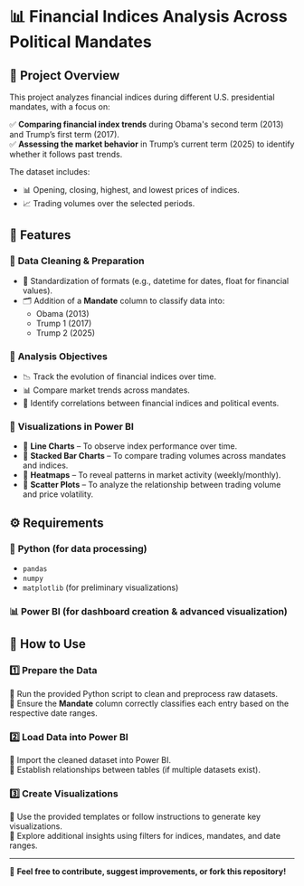 # 📊 Financial Indices Analysis Across Political Mandates  

## 📌 Project Overview  

This project analyzes financial indices during different U.S. presidential mandates, with a focus on:  

✅ **Comparing financial index trends** during Obama's second term (2013) and Trump’s first term (2017).  
✅ **Assessing the market behavior** in Trump’s current term (2025) to identify whether it follows past trends.  

The dataset includes:  
- 📊 Opening, closing, highest, and lowest prices of indices.  
- 📈 Trading volumes over the selected periods.  

## 🚀 Features  

### 🔹 **Data Cleaning & Preparation**  
- 🔄 Standardization of formats (e.g., datetime for dates, float for financial values).  
- 🗂️ Addition of a **Mandate** column to classify data into:  
  - Obama (2013)  
  - Trump 1 (2017)  
  - Trump 2 (2025)  

### 🔹 **Analysis Objectives**  
- 📉 Track the evolution of financial indices over time.  
- 📊 Compare market trends across mandates.  
- 🔗 Identify correlations between financial indices and political events.  

### 🔹 **Visualizations in Power BI**  
- 📌 **Line Charts** – To observe index performance over time.  
- 📌 **Stacked Bar Charts** – To compare trading volumes across mandates and indices.  
- 📌 **Heatmaps** – To reveal patterns in market activity (weekly/monthly).  
- 📌 **Scatter Plots** – To analyze the relationship between trading volume and price volatility.  

## ⚙️ Requirements  

### 🐍 **Python** (for data processing)  
- `pandas`  
- `numpy`  
- `matplotlib` (for preliminary visualizations)  

### 📊 **Power BI** (for dashboard creation & advanced visualization)  

## 🔧 How to Use  

### 1️⃣ **Prepare the Data**  
📌 Run the provided Python script to clean and preprocess raw datasets.  
📌 Ensure the **Mandate** column correctly classifies each entry based on the respective date ranges.  

### 2️⃣ **Load Data into Power BI**  
📌 Import the cleaned dataset into Power BI.  
📌 Establish relationships between tables (if multiple datasets exist).  

### 3️⃣ **Create Visualizations**  
📌 Use the provided templates or follow instructions to generate key visualizations.  
📌 Explore additional insights using filters for indices, mandates, and date ranges.  

---

🚀 **Feel free to contribute, suggest improvements, or fork this repository!**  
